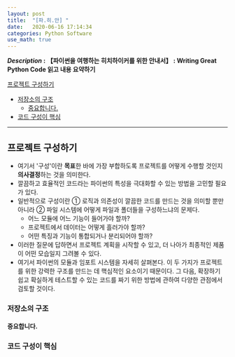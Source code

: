 ```yaml
---
layout: post
title:  "[파.히.안] "
date:   2020-06-16 17:14:34 
categories: Python Software
use_math: true
---
```


**_Description_ : 【파이썬을 여행하는 히치하이커를 위한 안내서】 : Writing Great Python Code 읽고 내용 요약하기**

[프로젝트 구성하기](#Structuring-Your-Project)
* [저장소의 구조](#Structure-of-the-Repository) 
	* [중요합니다.](#It's-Important)
* [코드 구성이 핵심](#Structure-of-Code-is-Key)

***

## 프로젝트 구성하기 <a id="Structuring-Your-Project"></a>

* 여기서 '구성'이란 **목표**한 바에 가장 부합하도록 프로젝트를 어떻게 수행할 것인지 **의사결정**하는 것을 의미한다. 
* 깔끔하고 효율적인 코드라는 파이썬의 특성을 극대화할 수 있는 방법을 고민할 필요가 있다. 
* 일반적으로 구성이란 ① 로직과 의존성이 깔끔한 코드를 만드는 것을 의미할 뿐만 아니라 ② 파일 시스템에 어떻게 파일과 폴더들을 구성하느냐의 문제다.
	*  어느 모듈에 어느 기능이 들어가야 할까?
	*  프로젝트에서 데이터는 어떻게 흘러가야 할까?
	* 어떤 특징과 기능이 통합되거나 분리되어야 할까?
* 이러한 질문에 답하면서 프로젝트 계획을 시작할 수 있고, 더 나아가 최종적인 제품이 어떤 모습일지 그려볼 수 있다. 
* 여기서 파이썬의 모듈과 임포트 시스템을 자세히 살펴본다. 이 두 가지가 프로젝트를 위한 강력한 구조를 만드는 데 핵심적인 요소이기 때문이다. 그 다음, 확장하기 쉽고 확실하게 테스트할 수 있는 코드를 짜기 위한 방법에 관하여 다양한 관점에서 검토할 것이다. 


### 저장소의 구조 <a id="Structure-of-the-Repository"></a>

#### 중요합니다. <a id="It's-Important"></a>

### 코드 구성이 핵심 <a id="Structure-of-Code-is-Key"></a>
<!--stackedit_data:
eyJoaXN0b3J5IjpbLTIwNjIwOTk2Nyw4NTc2NTk4ODBdfQ==
-->